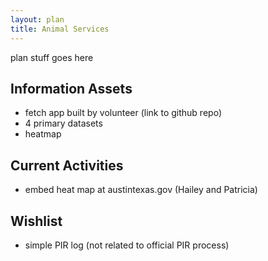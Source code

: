 ```yaml
---
layout: plan
title: Animal Services
---
```


plan stuff goes here

## Information Assets

- fetch app built by volunteer (link to github repo)
- 4 primary datasets
- heatmap

## Current Activities

- embed heat map at austintexas.gov (Hailey and Patricia)

## Wishlist

- simple PIR log (not related to official PIR process)